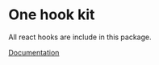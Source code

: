 # One hook kit

All react hooks are include in this package.

[Documentation](https://github.com/simonboisset/onehook)
